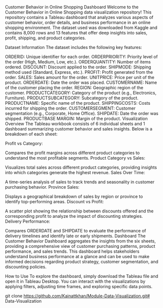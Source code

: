 Customer Behavior in Online Shopping Dashboard
Welcome to the Customer Behavior in Online Shopping data visualization repository! This repository contains a Tableau dashboard that analyzes various aspects of customer behavior, order details, and business performance in an online shopping environment. The dataset used was downloaded from Kaggle and contains 8,000 rows and 13 features that offer deep insights into sales, profit, shipping, and product categories.

Dataset Information
The dataset includes the following key features:

ORDERID: Unique identifier for each order.
ORDERPRIORITY: Priority level of the order (High, Medium, Low, etc.).
ORDERQUANTITY: Number of items ordered.
DISCOUNT: Discount applied to the order.
SHIPMODE: Shipping method used (Standard, Express, etc.).
PROFIT: Profit generated from the order.
SALES: Sales amount for the order.
UNITPRICE: Price per unit of the product.
ORDERDATE: Date the order was placed.
CUSTOMERNAME: Name of the customer placing the order.
REGION: Geographic region of the customer.
PRODUCTCATEGORY: Category of the product (e.g., Electronics, Furniture).
PRODUCTSUBCATEGORY: Subcategory of the product.
PRODUCTNAME: Specific name of the product.
SHIPPINGCOSTS: Costs incurred for shipping the order.
CUSTOMERSEGMENT: Customer segmentation (e.g., Corporate, Home Office).
SHIPDATE: Date the order was shipped.
PRODUCTBASE MARGIN: Margin of the product.
Visualization Overview
The Tableau workbook consists of 6 individual sheets and 1 dashboard summarizing customer behavior and sales insights. Below is a breakdown of each sheet:

Profit vs Category:

Compares the profit margins across different product categories to understand the most profitable segments.
Product Category vs Sales:

Visualizes total sales across different product categories, providing insights into which categories generate the highest revenue.
Sales Over Time:

A time-series analysis of sales to track trends and seasonality in customer purchasing behavior.
Province Sales:

Displays a geographical breakdown of sales by region or province to identify top-performing areas.
Discount vs Profit:

A scatter plot showing the relationship between discounts offered and the corresponding profit to analyze the impact of discounting strategies.
Delivery Performance:

Compares ORDERDATE and SHIPDATE to evaluate the performance of delivery timelines and identify late or early shipments.
Dashboard
The Customer Behavior Dashboard aggregates the insights from the six sheets, providing a comprehensive view of customer purchasing patterns, product performance, and sales trends. This dashboard helps stakeholders understand business performance at a glance and can be used to make informed decisions regarding product strategy, customer segmentation, and discounting policies.

How to Use
To explore the dashboard, simply download the Tableau file and open it in Tableau Desktop. You can interact with the visualizations by applying filters, adjusting time frames, and exploring specific data points.

git clone https://github.com/Kainattkhan/Module-Data-Visualization.git# Data-Visualization
